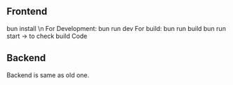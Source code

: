 ## Frontend
bun install \n
For Development:
bun run dev
For build:
bun run build
bun run start  -> to check build Code

## Backend
Backend is same as old one.
